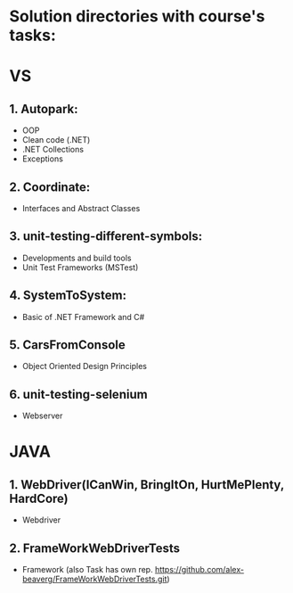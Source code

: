 # Solution directories with course's tasks:

# VS
## 1. Autopark:
- OOP
- Clean code (.NET)
- .NET Collections
- Exceptions
## 2. Coordinate:
- Interfaces and Abstract Classes
## 3. unit-testing-different-symbols:
- Developments and build tools
- Unit Test Frameworks (MSTest)
## 4. SystemToSystem:
- Basic of .NET Framework and C#
## 5. CarsFromConsole
- Object Oriented Design Principles
## 6. unit-testing-selenium
- Webserver

# JAVA
## 1. WebDriver(ICanWin, BringItOn, HurtMePlenty, HardCore)
- Webdriver
## 2. FrameWorkWebDriverTests
- Framework (also Task has own rep. https://github.com/alex-beaverg/FrameWorkWebDriverTests.git)